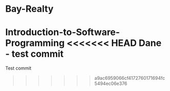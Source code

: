 # Bay-Realty
Introduction-to-Software-Programming
<<<<<<< HEAD
Dane - test commit
=======

Test commit
>>>>>>> a9ac6959066cf4172760171694fc5494ec06e376
